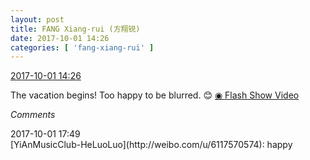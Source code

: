 ```yaml
---
layout: post
title: FANG Xiang-rui (方翔锐)
date: 2017-10-01 14:26
categories: [ 'fang-xiang-rui' ]
---
```


<div class="weibo-info">
  <a href="http://weibo.com/6117583008/Fom4z1rP2">2017-10-01 14:26</a>
</div>

The vacation begins! Too happy to be blurred. :blush: [◉ Flash Show Video](http://www.miaopai.com/show/r060ks0AmvnJ4brvcjeuIP209NAGKcbZ~lVcbA__.htm)

<!-- more -->

*Comments*

<div class="weibo-info">2017-10-01 17:49</div>
[YiAnMusicClub-HeLuoLuo](http://weibo.com/u/6117570574): happy
